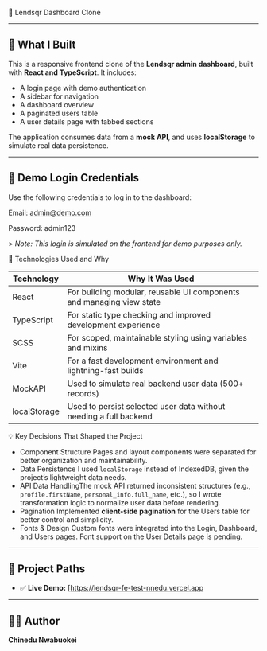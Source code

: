 
💼 Lendsqr Dashboard Clone

---

## 📌 What I Built

This is a responsive frontend clone of the **Lendsqr admin dashboard**, built with **React and TypeScript**. It includes:

- A login page with demo authentication
- A sidebar for navigation
- A dashboard overview
- A paginated users table
- A user details page with tabbed sections

The application consumes data from a **mock API**, and uses **localStorage** to simulate real data persistence.

---

## 🔐 Demo Login Credentials

Use the following credentials to log in to the dashboard:

Email:    admin@demo.com

Password: admin123


&gt; _Note: This login is simulated on the frontend for demo purposes only._

🧰 Technologies Used and Why

| Technology   | Why It Was Used                                                      |
| ------------ | -------------------------------------------------------------------- |
| React        | For building modular, reusable UI components and managing view state |
| TypeScript   | For static type checking and improved development experience         |
| SCSS         | For scoped, maintainable styling using variables and mixins          |
| Vite         | For a fast development environment and lightning-fast builds         |
| MockAPI      | Used to simulate real backend user data (500+ records)               |
| localStorage | Used to persist selected user data without needing a full backend    |

💡 Key Decisions That Shaped the Project

- Component Structure
  Pages and layout components were separated for better organization and maintainability.
- Data Persistence
  I used `localStorage` instead of IndexedDB, given the project’s lightweight data needs.
- API Data HandlingThe mock API returned inconsistent structures (e.g., `profile.firstName`, `personal_info.full_name`, etc.), so I wrote transformation logic to normalize user data before rendering.
- Pagination
  Implemented **client-side pagination** for the Users table for better control and simplicity.
- Fonts &amp; Design
  Custom fonts were integrated into the Login, Dashboard, and Users pages. Font support on the User Details page is pending.

---

## 📂 Project Paths

- ✅ **Live Demo:** [https://lendsqr-fe-test-nnedu.vercel.app

---

## 🙋‍♂️ Author

**Chinedu Nwabuokei**
